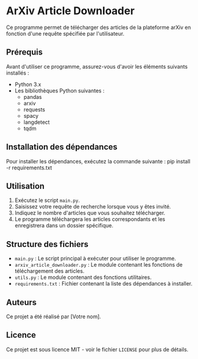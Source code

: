 # ArXiv Article Downloader

Ce programme permet de télécharger des articles de la plateforme arXiv en fonction d'une requête spécifiée par l'utilisateur.

## Prérequis

Avant d'utiliser ce programme, assurez-vous d'avoir les éléments suivants installés :

- Python 3.x
- Les bibliothèques Python suivantes :
  - pandas
  - arxiv
  - requests
  - spacy
  - langdetect
  - tqdm

## Installation des dépendances

Pour installer les dépendances, exécutez la commande suivante :
  pip install -r requirements.txt


## Utilisation

1. Exécutez le script `main.py`.
2. Saisissez votre requête de recherche lorsque vous y êtes invité.
3. Indiquez le nombre d'articles que vous souhaitez télécharger.
4. Le programme téléchargera les articles correspondants et les enregistrera dans un dossier spécifique.

## Structure des fichiers

- `main.py` : Le script principal à exécuter pour utiliser le programme.
- `arxiv_article_downloader.py` : Le module contenant les fonctions de téléchargement des articles.
- `utils.py` : Le module contenant des fonctions utilitaires.
- `requirements.txt` : Fichier contenant la liste des dépendances à installer.

## Auteurs

Ce projet a été réalisé par [Votre nom].

## Licence

Ce projet est sous licence MIT - voir le fichier `LICENSE` pour plus de détails.

